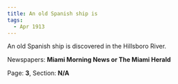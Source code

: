 ```yaml
---  
title: An old Spanish ship is  
tags:  
  - Apr 1913  
---  
```

  
An old Spanish ship is discovered in the Hillsboro River.  
  
Newspapers: **Miami Morning News or The Miami Herald**  
  
Page: **3**, Section: **N/A** 
